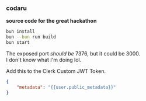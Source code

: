 ### codaru
**source code for the great hackathon**

```bash
bun install
bun --bun run build
bun start
```
The exposed port *should be* 7376, but it could be 3000. <br>
I don't know what I'm doing lol.

Add this to the Clerk Custom JWT Token.
```json
{
    "metadata": "{{user.public_metadata}}"
}
```